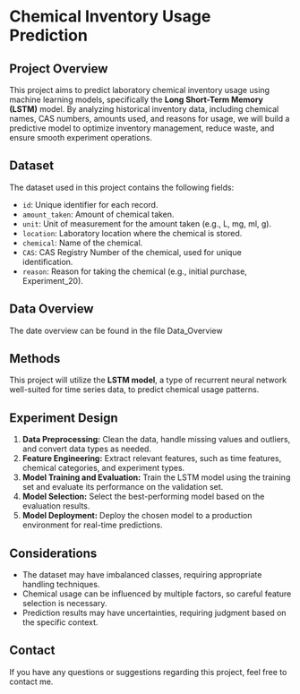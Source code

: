 # Chemical Inventory Usage Prediction

## Project Overview

This project aims to predict laboratory chemical inventory usage using machine learning models, specifically the **Long Short-Term Memory (LSTM)** model. By analyzing historical inventory data, including chemical names, CAS numbers, amounts used, and reasons for usage, we will build a predictive model to optimize inventory management, reduce waste, and ensure smooth experiment operations.

## Dataset

The dataset used in this project contains the following fields:

* `id`: Unique identifier for each record.
* `amount_taken`: Amount of chemical taken.
* `unit`: Unit of measurement for the amount taken (e.g., L, mg, ml, g).
* `location`: Laboratory location where the chemical is stored.
* `chemical`: Name of the chemical.
* `CAS`: CAS Registry Number of the chemical, used for unique identification.
* `reason`: Reason for taking the chemical (e.g., initial purchase, Experiment_20).


## Data Overview

The date overview can be found in the file Data_Overview


## Methods

This project will utilize the **LSTM model**, a type of recurrent neural network well-suited for time series data, to predict chemical usage patterns.

## Experiment Design

1. **Data Preprocessing:** Clean the data, handle missing values and outliers, and convert data types as needed.
2. **Feature Engineering:** Extract relevant features, such as time features, chemical categories, and experiment types.
3. **Model Training and Evaluation:** Train the LSTM model using the training set and evaluate its performance on the validation set.
4. **Model Selection:** Select the best-performing model based on the evaluation results.
5. **Model Deployment:** Deploy the chosen model to a production environment for real-time predictions.

## Considerations

* The dataset may have imbalanced classes, requiring appropriate handling techniques.
* Chemical usage can be influenced by multiple factors, so careful feature selection is necessary.
* Prediction results may have uncertainties, requiring judgment based on the specific context.

## Contact

If you have any questions or suggestions regarding this project, feel free to contact me.
